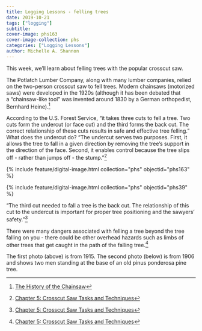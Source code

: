 ```yaml
---
title: Logging Lessons - felling trees
date: 2019-10-21
tags: ["logging"]
subtitle: 
cover-image: phs163
cover-image-collection: phs
categories: ["Logging Lessons"]
author: Michelle A. Shannon
---
```


This week, we’ll learn about felling trees with the popular crosscut saw.

The Potlatch Lumber Company, along with many lumber companies, relied on the two-person crosscut saw to fell trees. Modern chainsaws (motorized saws) were developed in the 1920s (although it has been debated that a “chainsaw-like tool” was invented around 1830 by a German orthopedist, Bernhard Heine).[^1]

According to the U.S. Forest Service, “it takes three cuts to fell a tree. Two cuts form the undercut (or face cut) and the third forms the back cut. The correct relationship of these cuts results in safe and effective tree felling.” What does the undercut do? “The undercut serves two purposes. First, it allows the tree to fall in a given direction by removing the tree’s support in the direction of the face. Second, it enables control because the tree slips off - rather than jumps off - the stump.”[^2]

{% include feature/digital-image.html collection="phs" objectid="phs163" %}

{% include feature/digital-image.html collection="phs" objectid="phs39" %}

“The third cut needed to fall a tree is the back cut. The relationship of this cut to the undercut is important for proper tree positioning and the sawyers’ safety.”[^2]

There were many dangers associated with felling a tree beyond the tree falling on you - there could be other overhead hazards such as limbs of other trees that get caught in the path of the falling tree.[^2]

The first photo (above) is from 1915. The second photo (below) is from 1906 and shows two men standing at the base of an old pinus ponderosa pine tree.

[^1]: [The History of the Chainsaw](https://www.waldwissen.net/lernen/forstgeschichte/wsl_geschichte_motorsaege/index_EN)

[^2]: [Chapter 5: Crosscut Saw Tasks and Techniques](https://www.fs.fed.us/t-d/pubs/pdfpubs/pdf06672805/ch05.pdf)